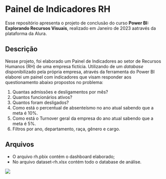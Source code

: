 # Painel de Indicadores RH

Esse repositório apresenta o projeto de conclusão do curso **Power BI: Explorando Recursos Visuais**, realizado em Janeiro de 2023 aatravés da plataforma da Alura.

## Descrição

Nesse projeto, foi elaborado um Painel de Indicadores ao setor de Recursos Humanos (RH) de uma empresa fictícia. Utilizando de um *database* disponibilizado pela própria empresa, através da ferramenta do Power BI elaborei um painel com indicadores que visam responder aos questionamento abaixo propostos no problema:

1.  Quantas admissões e desligamentos por mês?
2.  Quantos funcionários ativos?
3.  Quantos foram desligados?
4.  Como está o percentual de absenteísmo no ano atual sabendo que a meta é 10%.
5.  Como está o Turnover geral da empresa do ano atual sabendo que a meta é 5%.
6.  Filtros por ano, departamento, raça, gênero e cargo.

## Arquivos

 - O arquivo rh.pbix contém o dashboard elaborado;
 - No arquivo dataset-rh.xlsx contém todo o database de análise.

![](https://github.com/mfaysoares/Painel_RH/blob/main/dashboard.gif)

